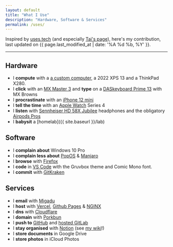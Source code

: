 ```yaml
---
layout: default
title: "What I Use"
description: "Hardware, Software & Services"
permalink: /uses/
---
```


Inspired by [uses.tech](https://uses.tech/) (and especially [Tai's page](https://taisukemino.com/uses/)), here's my contribution, last updated on {{ page.last_modified_at | date: '%A %d %b, %Y' }}.

---

## Hardware
- I **compute** with a [a custom computer](https://imtom.notion.site/5037d6c38aec4d018d4e52e768d0d834), a 2022 XPS 13 and a ThinkPad X280.
- I **click** with an [MX Master 3](https://www.logitech.com/en-gb/products/mice/mx-master-3.html) and **type** on a [DASkeyboard Prime 13](https://www.daskeyboard.com/p/prime13-mechanical-keyboard/) with MX Browns
- I **procrastinate** with an [iPhone 12 mini](https://www.apple.com/uk/iphone-12/)
- I **tell the time** with an [Apple Watch](https://www.apple.com/uk/watch) Series 4
- I **listen** with [Sennheiser HD 58X Jubilee](https://drop.com/buy/massdrop-x-sennheiser-hd-58x-jubilee-headphones) headphones and the obligatory [Airpods Pros](https://www.apple.com/uk/airpods/)
- I **babysit** a [homelab]({{ site.baseurl }}/lab)

## Software
- I **complain about** Windows 10 Pro
- I **complain less about** [PopOS](https://pop.system76.com/) &amp; [Manjaro](https://manjaro.org/)
- I **browse** with [Firefox](https://www.mozilla.org/firefox)
- I **code** in [VS Code](https://code.visualstudio.com/) with the Gruvbox theme and Comic Mono font.
- I **commit** with [GitKraken](https://www.gitkraken.com/)

## Services
- I **email** with [Migadu](https://www.migadu.com/)
- I **host** with [Vercel](https://vercel.com/), [Github Pages](https://pages.github.com/) &amp; [NGINX](https://www.nginx.com/)
- I **dns** with [Cloudflare](https://www.cloudflare.com/en-gb/)
- I **domain** with [Porkbun](https://porkbun.com/)
- I **push to** [GitHub](https://github.com/itsmeimtom) and [hosted 
GitLab](https://git.tomr.me)
- I **stay organised** with [Notion](https://imtom.notion.site) (see [my wiki](https://wiki.tomr.me)!)
- I **store documents** in Google Drive
- I **store photos** in iCloud Photos